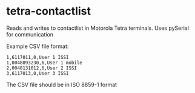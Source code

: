 # tetra-contactlist

Reads and writes to contactlist in Motorola Tetra terminals. Uses pySerial for communication

Example CSV file format:
```
1,6117011,0,User 1 ISSI
1,0048893230,6,User 1 mobile
2,0048131012,6,User 2 ISSI
3,6117013,0,User 3 ISSI
```
The CSV file should be in ISO 8859-1 format

